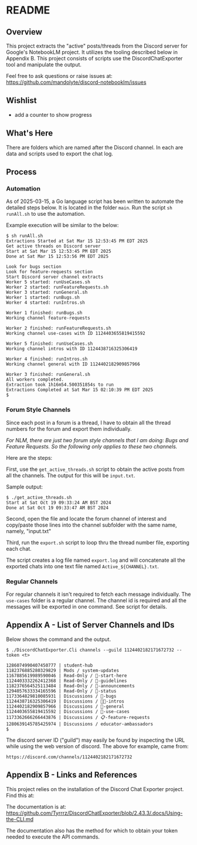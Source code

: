 # README

## Overview

This project extracts the "active" posts/threads from the Discord server for Google's NotebookLM project. It utilizes the tooling described below in Appendix B. This project consists of scripts use the DiscordChatExporter tool and manipulate the output.

Feel free to ask questions or raise issues at:
https://github.com/mandolyte/discord-notebooklm/issues

## Wishlist

- add a counter to show progress
    
## What's Here

There are folders which are named after the Discord channel. In each are data and scripts used to export the chat log.

## Process 

### Automation

As of 2025-03-15, a Go language script has been written to automate the detailed steps below. It is located in the folder `main`. Run the script `sh runAll.sh` to use the automation.

Example execution will be similar to the below:

```
$ sh runAll.sh 
Extractions Started at Sat Mar 15 12:53:45 PM EDT 2025
Get active threads on Discord server
Start at Sat Mar 15 12:53:45 PM EDT 2025
Done at Sat Mar 15 12:53:56 PM EDT 2025

Look for bugs section
Look for feature-requests section
Start Discord server channel extracts
Worker 5 started: runUseCases.sh
Worker 2 started: runFeatureRequests.sh
Worker 3 started: runGeneral.sh
Worker 1 started: runBugs.sh
Worker 4 started: runIntros.sh

Worker 1 finished: runBugs.sh
Working channel feature-requests

Worker 2 finished: runFeatureRequests.sh
Working channel use-cases with ID 1124403655819415592

Worker 5 finished: runUseCases.sh
Working channel intros with ID 1124438716325306419

Worker 4 finished: runIntros.sh
Working channel general with ID 1124402182909857966

Worker 3 finished: runGeneral.sh
All workers completed.
Extraction took 1h16m54.500351854s to run
Extractions Completed at Sat Mar 15 02:10:39 PM EDT 2025
$ 
```

### Forum Style Channels

Since each post in a forum is a thread, I have to obtain all the thread numbers for the forum and export them individually. 

*For NLM, there are just two forum style channels that I am doing: Bugs and Feature Requests. So the following only applies to these two channels.*

Here are the steps:

First, use the `get_active_threads.sh` script to obtain the active posts from all the channels. The output for this will be `input.txt`. 

Sample output:

```
$ ./get_active_threads.sh 
Start at Sat Oct 19 09:33:24 AM BST 2024
Done at Sat Oct 19 09:33:47 AM BST 2024
```

Second, open the file and locate the forum channel of interest and copy/paste those lines into the channel subfolder with the same name, namely, "input.txt"

Third, run the `export.sh` script to loop thru the thread number file, exporting each chat.

The script creates a log file named `export.log` and will concatenate all the exported chats into one text file named `Active_${CHANNEL}.txt`.

### Regular Channels

For regular channels it isn't required to fetch each message individually. The `use-cases` folder is a regular channel. The channel id is required and all the messages will be exported in one command. See script for details.

## Appendix A - List of Server Channels and IDs

Below shows the command and the output.

```
$ ./DiscordChatExporter.Cli channels --guild 1124402182171672732 --token <t>

1286074990407450777 | student-hub
1182376885280329829 | Mods / system-updates
1167885619989590046 | Read-Only / 🏁-start-here
1124403332262412368 | Read-Only / 📕-guidelines
1182376564525113484 | Read-Only / 📣-announcements
1294057633334165596 | Read-Only / 🚥-status
1173364829810085931 | Discussions / 🐞-bugs
1124438716325306419 | Discussions / 👋🏽-intros
1124402182909857966 | Discussions / 💬-general
1124403655819415592 | Discussions / 📇-use-cases
1173362666266443876 | Discussions / 📋-feature-requests
1280639145785425974 | Discussions / educator-ambassadors
$ 
```

The discord server ID ("guild") may easily be found by inspecting the URL while using the web version of discord. The above for example, came from: 

```
https://discord.com/channels/1124402182171672732
```

## Appendix B - Links and References

This project relies on the installation of the Discord Chat Exporter project. Find this at:

The documentation is at:
https://github.com/Tyrrrz/DiscordChatExporter/blob/2.43.3/.docs/Using-the-CLI.md

The documentation also has the method for which to obtain your token needed to execute the API commands.


